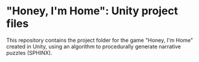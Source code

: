 # "Honey, I'm Home": Unity project files
 
This repository contains the project folder for the game "Honey, I'm Home" created in Unity, using an algorithm to procedurally generate narrative puzzles (SPHINX).

